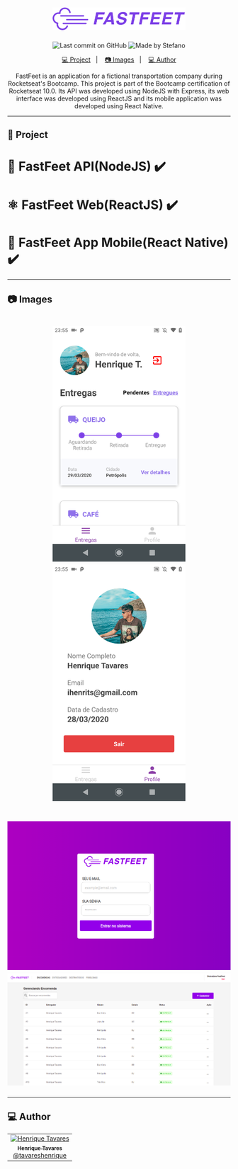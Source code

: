 <h1 align="center">
  <img alt="FastFeet" title="FastFeet" src="assets/logo.png" width="300px" />
</h1>

<p align="center">
  <img alt="Last commit on GitHub" src="https://img.shields.io/github/last-commit/tavareshenrique/fastfeet?color=7D40E7">
  <img alt="Made by Stefano" src="https://img.shields.io/badge/made%20by-Henrique Tavares-%20?color=7D40E7">
</p>

<p align="center">
  <a href="#truck-project">💻 Project</a>&nbsp;&nbsp;&nbsp;|&nbsp;&nbsp;&nbsp;
  <a href="#camera-images">📷 Images</a>&nbsp;&nbsp;&nbsp;|&nbsp;&nbsp;&nbsp;
  <a href="#computer-author">💻 Author</a>
</p>

<p align="center">
  FastFeet is an application for a fictional transportation company during Rocketseat's Bootcamp. This project is part of the Bootcamp certification of Rocketseat 10.0. Its API was developed using NodeJS with Express, its web interface was developed using ReactJS and its mobile application was developed using React Native.
</p>

---

## :truck: Project

<h1>
  <a href="https://github.com/tavareshenrique/fastfeet-api" style="text-decoration: none;" >
  💾 FastFeet API(NodeJS) ✔️
  </a>
</h1>

<h1>
   <a href="https://github.com/tavareshenrique/fastfeet-web" style="text-decoration: none;">
  ⚛️ FastFeet Web(ReactJS) ✔️
  </a>
</h1>

<h1>
  <a href="https://github.com/tavareshenrique/fastfeet-app" style="text-decoration: none;">
  📱 FastFeet App Mobile(React Native) ✔️
  </a>
</h1>

---

## :camera: Images

<h1 align="center">
  <img alt="Mobile1" title="Mobile1" src="assets/app1.png" width="300" />
  <img alt="Mobile2" title="Mobile2" src="assets/app2.png" width="300"  />
</h1>

<h1 align="center">
  <img alt="Web1" title="Web1" src="./assets/web1.png" width="600" />
  <img alt="Web2" title="Web2" src="./assets/web2.png" width="600" />
</h1>

---

## :computer: Author

<table>
  <tr>
    <td align="center">
      <a href="http://github.com/tavareshenrique/">
        <img src="https://avatars1.githubusercontent.com/u/27022914?v=4" width="100px;" alt="Henrique Tavares"/>
        <br />
        <sub>
          <b>Henrique Tavares</b>
        </sub>
       </a>
       <br />
       <a href="https://github.com/tavareshenrique/fastfeet/commits?author=tavareshenrique" title="Code">@tavareshenrique</a>
    </td>
  </tr>
</table>
